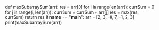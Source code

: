 def maxSubarraySum(arr):
    res = arr[0]
    for i in range(len(arr)):
        currSum = 0
        for j in range(i, len(arr)):
            currSum = currSum + arr[j]
            res = max(res, currSum)
    return res
if __name__ == "__main__":
    arr = [2, 3, -8, 7, -1, 2, 3]
    print(maxSubarraySum(arr))
